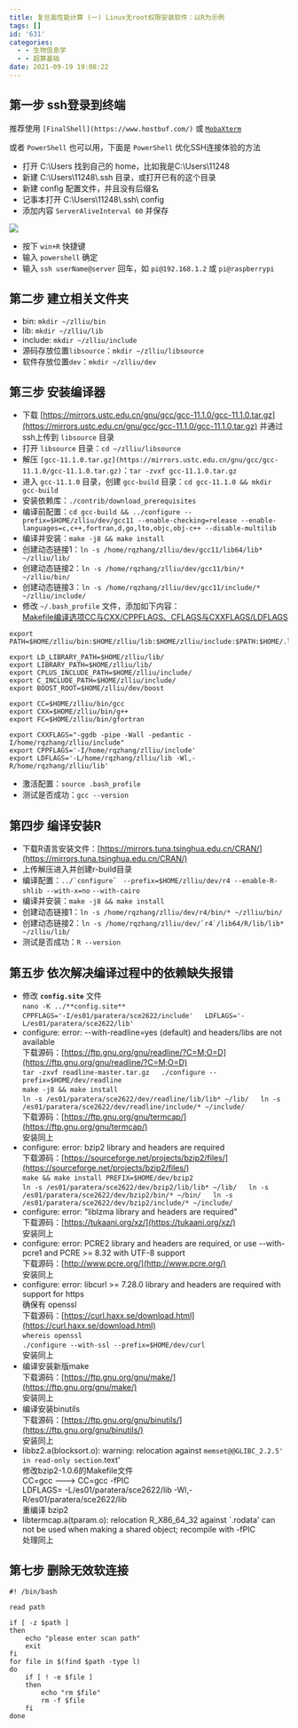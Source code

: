 ```yaml
---
title: 复旦高性能计算 (一) Linux无root权限安装软件：以R为示例
tags: []
id: '631'
categories:
  - - 生物信息学
  - - 超算基础
date: 2021-09-19 19:08:22
---
```


## 第一步 ssh登录到终端

推荐使用 `[FinalShell](https://www.hostbuf.com/)` 或 [`MobaXterm`](https://mobaxterm.mobatek.net/)

或者 `PowerShell` 也可以用，下面是 `PowerShell` 优化SSH连接体验的方法

*   打开 C:\\Users 找到自己的 home，比如我是C:\\Users\\11248
*   新建 C:\\Users\\11248\\.ssh 目录，或打开已有的这个目录
*   新建 config 配置文件，并且没有后缀名
*   记事本打开 C:\\Users\\11248\\.ssh\\ config
*   添加内容 `ServerAliveInterval 60` 并保存

[![](https://img.limour.top/archives_2023/blog_wp/2021/09/image.webp)](https://img.limour.top/archives_2023/blog_wp/2021/09/image.webp)

*   按下 `win+R` 快捷键
*   输入 `powershell` 确定
*   输入 `ssh userName@server` 回车，如 `pi@192.168.1.2` 或 `pi@raspberrypi`

## 第二步 建立相关文件夹

*   bin: `mkdir ~/zlliu/bin`
*   lib: `mkdir ~/zlliu/lib`
*   include: `mkdir ~/zlliu/include`
*   源码存放位置`libsource`：`mkdir ~/zlliu/libsource`
*   软件存放位置`dev`：`mkdir ~/zlliu/dev`

## 第三步 安装编译器

*   下载 [https://mirrors.ustc.edu.cn/gnu/gcc/gcc-11.1.0/gcc-11.1.0.tar.gz](https://mirrors.ustc.edu.cn/gnu/gcc/gcc-11.1.0/gcc-11.1.0.tar.gz) 并通过ssh上传到 `libsource` 目录
*   打开 `libsource` 目录：`cd ~/zlliu/libsource`
*   解压 `[gcc-11.1.0.tar.gz](https://mirrors.ustc.edu.cn/gnu/gcc/gcc-11.1.0/gcc-11.1.0.tar.gz)`：`tar -zvxf gcc-11.1.0.tar.gz`
*   进入 `gcc-11.1.0` 目录，创建 `gcc-build` 目录：`cd gcc-11.1.0 && mkdir gcc-build`
*   安装依赖库：`./contrib/download_prerequisites`
*   编译前配置：`cd gcc-build && ../configure --prefix=$HOME/zlliu/dev/gcc11 --enable-checking=release --enable-languages=c,c++,fortran,d,go,lto,objc,obj-c++ --disable-multilib`
*   编译并安装：`make -j8 && make install`
*   创建动态链接1：`ln -s /home/rqzhang/zlliu/dev/gcc11/lib64/lib* ~/zlliu/lib/`
*   创建动态链接2：`ln -s /home/rqzhang/zlliu/dev/gcc11/bin/* ~/zlliu/bin/`
*   创建动态链接3：`ln -s /home/rqzhang/zlliu/dev/gcc11/include/* ~/zlliu/include/`
*   修改 `~/.bash_profile` 文件，添加如下内容：  
    [Makefile编译选项CC与CXX/CPPFLAGS、CFLAGS与CXXFLAGS/LDFLAGS](https://www.cnblogs.com/lidabo/p/6068448.html)

```
export PATH=$HOME/zlliu/bin:$HOME/zlliu/lib:$HOME/zlliu/include:$PATH:$HOME/.local/bin:$HOME/bin

export LD_LIBRARY_PATH=$HOME/zlliu/lib/
export LIBRARY_PATH=$HOME/zlliu/lib/ 
export CPLUS_INCLUDE_PATH=$HOME/zlliu/include/
export C_INCLUDE_PATH=$HOME/zlliu/include/
export BOOST_ROOT=$HOME/zlliu/dev/boost

export CC=$HOME/zlliu/bin/gcc
export CXX=$HOME/zlliu/bin/g++
export FC=$HOME/zlliu/bin/gfortran

export CXXFLAGS="-ggdb -pipe -Wall -pedantic -I/home/rqzhang/zlliu/include" 
export CPPFLAGS='-I/home/rqzhang/zlliu/include'
export LDFLAGS='-L/home/rqzhang/zlliu/lib -Wl,-R/home/rqzhang/zlliu/lib'
```

*   激活配置：`source .bash_profile`
*   测试是否成功：`gcc --version`

## 第四步 编译安装R

*   下载R语言安装文件：[https://mirrors.tuna.tsinghua.edu.cn/CRAN/](https://mirrors.tuna.tsinghua.edu.cn/CRAN/)
*   上传解压进入并创建r-build目录
*   编译配置：``../`configure` `` `--prefix=$HOME/zlliu/dev/r4 --enable-R-shlib --with-x=no` `--with-cairo`
*   编译并安装：`make -j8 && make install`
*   创建动态链接1：`ln -s /home/rqzhang/zlliu/dev/r4/bin/* ~/zlliu/bin/`
*   创建动态链接2：``ln -s /home/rqzhang/zlliu/dev/`r4`/lib64/R/lib/lib* ~/zlliu/lib/``
*   测试是否成功：`R --version`

## 第五步 依次解决编译过程中的依赖缺失报错

*   修改 **`config.site`** 文件  
    `nano -K ../**config.site**`  
    `CPPFLAGS='-I/es01/paratera/sce2622/include'  
    LDFLAGS='-L/es01/paratera/sce2622/lib'`
*   configure: error: --with-readline=yes (default) and headers/libs are not available  
    下载源码：[https://ftp.gnu.org/gnu/readline/?C=M;O=D](https://ftp.gnu.org/gnu/readline/?C=M;O=D)  
    `tar -zxvf readline-master.tar.gz  
    ./configure --prefix=$HOME/dev/readline`  
    `make -j8 && make install`  
    `ln -s /es01/paratera/sce2622/dev/readline/lib/lib* ~/lib/  
    ln -s /es01/paratera/sce2622/dev/readline/include/* ~/include/`  
    下载源码：[https://ftp.gnu.org/gnu/termcap/](https://ftp.gnu.org/gnu/termcap/)  
    安装同上
*   configure: error: bzip2 library and headers are required  
    下载源码：[https://sourceforge.net/projects/bzip2/files/](https://sourceforge.net/projects/bzip2/files/)  
    `make && make install PREFIX=$HOME/dev/bzip2`  
    `ln -s /es01/paratera/sce2622/dev/bzip2/lib/lib* ~/lib/  
    ln -s /es01/paratera/sce2622/dev/bzip2/bin/* ~/bin/  
    ln -s /es01/paratera/sce2622/dev/bzip2/include/* ~/include/`
*   configure: error: "liblzma library and headers are required"  
    下载源码：[https://tukaani.org/xz/](https://tukaani.org/xz/)  
    安装同上
*   configure: error: PCRE2 library and headers are required, or use --with-pcre1 and PCRE >= 8.32 with UTF-8 support  
    下载源码：[http://www.pcre.org/](http://www.pcre.org/)  
    安装同上
*   configure: error: libcurl >= 7.28.0 library and headers are required with support for https  
    确保有 openssl  
    下载源码：[https://curl.haxx.se/download.html](https://curl.haxx.se/download.html)   
    `whereis openssl`  
    `./configure --with-ssl --prefix=$HOME/dev/curl`  
    安装同上
*   编译安装新版make  
    下载源码：[https://ftp.gnu.org/gnu/make/](https://ftp.gnu.org/gnu/make/)  
    安装同上
*   编译安装binutils  
    下载源码：[https://ftp.gnu.org/gnu/binutils/](https://ftp.gnu.org/gnu/binutils/)  
    安装同上
*   libbz2.a(blocksort.o): warning: relocation against `memset@@GLIBC_2.2.5' in read-only section`.text'  
    修改bzip2-1.0.6的Makefile文件   
    CC=gcc ---> CC=gcc -fPIC  
    LDFLAGS= -L/es01/paratera/sce2622/lib -Wl,-R/es01/paratera/sce2622/lib  
    重编译 bzip2
*   libtermcap.a(tparam.o): relocation R\_X86\_64\_32 against \`.rodata' can not be used when making a shared object; recompile with -fPIC  
    处理同上  
    

## 第七步 删除无效软连接

```
#! /bin/bash

read path

if [ -z $path ] 
then
    echo "please enter scan path"
    exit 
fi 
for file in $(find $path -type l) 
do
    if [ ! -e $file ]
    then
        echo "rm $file"
        rm -f $file
    fi 
done 
```